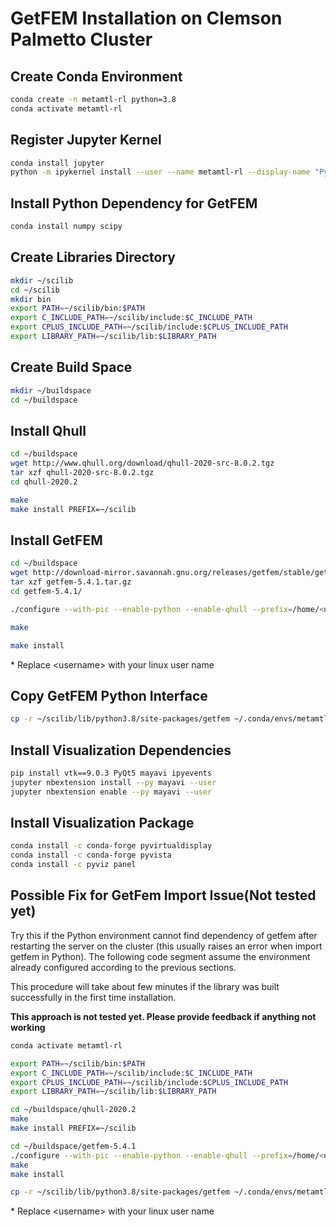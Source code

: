 # GetFEM Installation on Clemson Palmetto Cluster

## Create Conda Environment

```bash
conda create -n metamtl-rl python=3.8
conda activate metamtl-rl
```

## Register Jupyter Kernel

```bash
conda install jupyter 
python -m ipykernel install --user --name metamtl-rl --display-name "Py3.8 MetaMaterial-RL"
```

## Install Python Dependency for GetFEM

```bash
conda install numpy scipy
```

## Create Libraries Directory

```bash
mkdir ~/scilib
cd ~/scilib
mkdir bin
export PATH=~/scilib/bin:$PATH
export C_INCLUDE_PATH=~/scilib/include:$C_INCLUDE_PATH
export CPLUS_INCLUDE_PATH=~/scilib/include:$CPLUS_INCLUDE_PATH
export LIBRARY_PATH=~/scilib/lib:$LIBRARY_PATH
```

## Create Build Space

```bash
mkdir ~/buildspace
cd ~/buildspace
```

## Install Qhull

```bash
cd ~/buildspace
wget http://www.qhull.org/download/qhull-2020-src-8.0.2.tgz
tar xzf qhull-2020-src-8.0.2.tgz
cd qhull-2020.2

make
make install PREFIX=~/scilib
```

## Install GetFEM

```bash
cd ~/buildspace
wget http://download-mirror.savannah.gnu.org/releases/getfem/stable/getfem-5.4.1.tar.gz
tar xzf getfem-5.4.1.tar.gz
cd getfem-5.4.1/

./configure --with-pic --enable-python --enable-qhull --prefix=/home/<username>/scilib

make

make install 
```

\* Replace \<username> with your linux user name

## Copy GetFEM Python Interface

```bash
cp -r ~/scilib/lib/python3.8/site-packages/getfem ~/.conda/envs/metamtl-rl/lib/python3.8/site-packages
```

## Install Visualization Dependencies

```bash
pip install vtk==9.0.3 PyQt5 mayavi ipyevents
jupyter nbextension install --py mayavi --user
jupyter nbextension enable --py mayavi --user
```

## Install Visualization Package

```bash
conda install -c conda-forge pyvirtualdisplay
conda install -c conda-forge pyvista
conda install -c pyviz panel
```





## Possible Fix for GetFem Import Issue(Not tested yet)

Try this if the Python environment cannot find dependency of getfem after restarting the server on the cluster (this usually raises an error when import getfem in Python). The following code segment assume the environment already configured according to the previous sections.

This procedure will take about few minutes if the library was built successfully in the first time installation.

**This approach is not tested yet. Please provide feedback if anything not working**

```bash
conda activate metamtl-rl

export PATH=~/scilib/bin:$PATH
export C_INCLUDE_PATH=~/scilib/include:$C_INCLUDE_PATH
export CPLUS_INCLUDE_PATH=~/scilib/include:$CPLUS_INCLUDE_PATH
export LIBRARY_PATH=~/scilib/lib:$LIBRARY_PATH

cd ~/buildspace/qhull-2020.2
make
make install PREFIX=~/scilib

cd ~/buildspace/getfem-5.4.1
./configure --with-pic --enable-python --enable-qhull --prefix=/home/<username>/scilib
make
make install 

cp -r ~/scilib/lib/python3.8/site-packages/getfem ~/.conda/envs/metamtl-rl/lib/python3.8/site-packages
```

\* Replace \<username> with your linux user name





